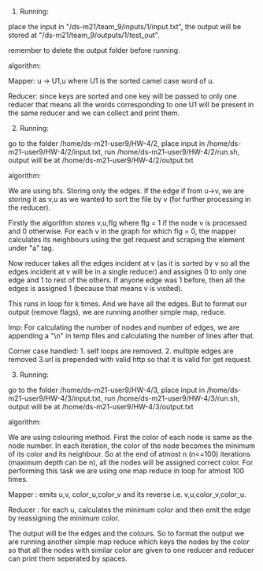 1. Running:

place the input in "/ds-m21/team_9/inputs/1/input.txt", the output will be stored at "/ds-m21/team_9/outputs/1/test_out".

remember to delete the output folder before running. 

algorithm:

Mapper: u -> U1,u  where U1 is the sorted camel case word of u. 

Reducer: since keys are sorted and one key will be passed to only one reducer that means all the words corresponding to one U1 will be present in the same reducer and we can collect and print them. 


2.	Running:

go to the folder /home/ds-m21-user9/HW-4/2, place input in /home/ds-m21-user9/HW-4/2/input.txt, run /home/ds-m21-user9/HW-4/2/run.sh, output will be at /home/ds-m21-user9/HW-4/2/output.txt


algorithm:

We are using bfs. Storing only the edges. If the edge if from u->v, we are storing it as v,u as we wanted to sort the file by v (for further processing in the reducer). 

Firstly the algorithm stores v,u,flg where flg = 1 if the node v is processed and 0 otherwise. For each v in the graph for which flg = 0, the mapper calculates its neighbours using the get request and scraping the element under "a" tag.

Now reducer takes all the edges incident at v (as it is sorted by v so all the edges incident at v will be in a single reducer) and assignes 0 to only one edge and 1 to rest of the others. If anyone edge was 1 before, then all the edges is assigned 1 (because that means v is visited). 


This runs in loop for k times. And we have all the edges. But to format our output (remove flags), we are running another simple map, reduce. 

Imp: For calculating the number of nodes and number of edges, we are appending a "\n" in temp files and calculating the number of lines after that. 

Corner case handled: 
	1. self loops are removed. 
	2. multiple edges are removed
	3.url is prepended with valid http so that it is valid for get request. 


3. Running:

go to the folder /home/ds-m21-user9/HW-4/3, place input in /home/ds-m21-user9/HW-4/3/input.txt, run /home/ds-m21-user9/HW-4/3/run.sh, output will be at /home/ds-m21-user9/HW-4/3/output.txt

algorithm: 

We are using colouring method. First the color of each node is same as the node number. In each iteration, the color of the node becomes the minimum of its color and its neighbour. So at the end of atmost n (n<=100) iterations (maximum depth can be n), all the nodes will be assigned correct color. For performing this task we are using one map reduce in loop for atmost 100 times.

Mapper : emits u,v, color_u,color_v and its reverse i.e. v,u,color_v,color_u. 

Reducer : for each u, calculates the minimum color and then emit the edge by reassigning the minimum color. 


The output will be the edges and the colours. So to format the output we are running another simple map reduce which keys the nodes by the color so that all the nodes with similar color are given to one reducer and reducer can print them seperated by spaces. 




